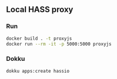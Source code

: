 ## Local HASS proxy

### Run
```bash
docker build . -t proxyjs
docker run --rm -it -p 5000:5000 proxyjs
```

### Dokku
```bash
dokku apps:create hassio
```
